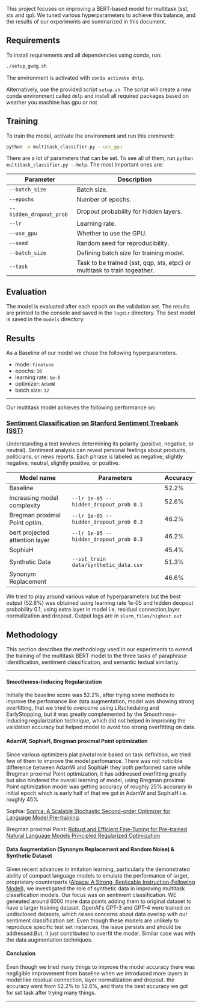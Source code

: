 This project focuses on improving a BERT-based model for multitask (sst, sts and qp). We tuned various hyperparameters to achieve this balance, and the results of our experiments are summarized in this document.
## Requirements

To install requirements and all dependencies using conda, run:

```sh
./setup_gwdg.sh
```

The environment is activated with `conda activate dnlp`.

Alternatively, use the provided script `setup.sh`.
The script will create a new conda environment called `dnlp` and install all required packages based on weather you machine has gpu or not

## Training

To train the model, activate the environment and run this command:

```sh
python -u multitask_classifier.py --use_gpu
```

There are a lot of parameters that can be set. To see all of them, run `python multitask_classifier.py --help`. The most
important ones are:

| Parameter               | Description                                                                    |
| ----------------------- | ------------------------------------------------------------------------------ |
| `--batch_size`          | Batch size.                                                                    |
| `--epochs`              | Number of epochs.                                                              |
| `--hidden_dropout_prob` | Dropout probability for hidden layers.                                         |
| `--lr`                  | Learning rate.                                                                 |
| `--use_gpu`             | Whether to use the GPU.                                                        |
| `--seed`                | Random seed for reproducibility.                                               |
| `--batch_size`          | Defining batch size for training model.                                        |
| `--task`                | Task to be trained (sst, qqp, sts, etpc) or multitask to train togeather.      |


## Evaluation

The model is evaluated after each epoch on the validation set. The results are printed to the console and saved in
the `logdir` directory. The best model is saved in the `models` directory.

## Results

As a Baseline of our model we chose the following hyperparameters. 

- mode: `finetune`
- epochs: `10`
- learning rate: `1e-5`
- optimizer: `AdamW`
- batch size: `32`

---

Our multitask model achieves the following performance on:

### [Sentiment Classification on Stanford Sentiment Treebank (SST)](https://paperswithcode.com/sota/sentiment-analysis-on-sst-5-fine-grained)

Understanding a text involves determining its polarity (positive, negative, or neutral). Sentiment analysis can reveal personal feelings about products, politicians, or news reports.
Each phrase is labeled as negative, slightly negative, neutral, slightly positive, or positive.

| Model name                      | Parameters                                | Accuracy |
| ------------------------------- | ----------------------------------------- | -------- |
| Baseline                        |                                           | 52.2%    |
| Increasing model complexity     | `--lr 1e-05 --hidden_dropout_prob 0.1`    | 52.6%    |
| Bregman proximal Point optim.   | `--lr 1e-05 --hidden_dropout_prob 0.3`    | 46.2%    |
| bert projected attention layer  | `--lr 1e-05 --hidden_dropout_prob 0.3`    | 46.2%    |
| SophiaH                         |                                           | 45.4%    |
| Synthetic Data                  | `--sst_train data/synthetic_data.csv`     | 51.3%    |
| Synonym Replacement             |                                           | 46.6%    |

We tried to play around various value of hyperparameters but the best output (52.6%) was obtained using learning rate 1e-05 and hidden deopout probability 0.1, using extra layer in model i.e. residual connection,layer normalization and dropout.  Output logs are in `slurm_files/highest.out`

## Methodology

This section describes the methodology used in our experiments to extend the training of the multitask BERT model to the
three tasks of paraphrase identification, sentiment classification, and semantic textual similarity.

---

#### Smoothness-Inducing Regularization

Initially the baseline score was 52.2%, after trying some methods to improve the perfomance like data augmentation, model was showing strong overfitting, that we tried to overcome using LRscheduling and EarlyStopping, but it was greatly complemented by the Smoothness-inducing regularization technique, which did not helped in improving the validation accuracy but helped model to avoid too strong overfitting on data.

#### AdamW, SophiaH, Bregman proximal Point optimization

Since various optimizers plat pivotal role based on task definition, we tried few of them to improve the model perfomance. There was not noticible difference between AdamW and SophiaH they both performed same while Bregman proximal Point optimization, it has addressed overfitting greatly but also hindered the overall learning of model, using Bregman proximal Point optimization model was getting accuracy of roughly 25% accuracy in initial epoch which is early half of that we got in AdamW and SophiaH i.e. roughly 45%

Sophia: [Sophia: A Scalable Stochastic Second-order Optimizer for Language Model Pre-training](https://arxiv.org/abs/2305.14342).

Bregman proximal Point: [Robust and Efficient Fine-Tuning for Pre-trained Natural Language Models Principled Regularized Optimization](https://aclanthology.org/2020.acl-main.197.pdf)

#### Data Augmentation (Synonym Replacement and Random Noise) & Synthetic Dataset

Given recent advances in imitation learning, particularly the demonstrated ability of compact language models to emulate the performance of larger, proprietary counterparts ([Alpaca: A Strong, Replicable Instruction-Following Model](https://crfm.stanford.edu/2023/03/13/alpaca.html)), we investigated the role of synthetic data in improving multitask classification models. Our focus was on sentiment classification. WE geneated around 6000 more data points adding them to original dataset to have a larger training dataset. OpenAI's GPT-3 and GPT-4 were trained on undisclosed datasets, which raises concerns about data overlap with our sentiment classification set. Even though these models are unlikely to reproduce specific test set instances, the issue persists and should be addressed.But, it just contributed to overfit the model. Similar case was with the data augmentation techniques.

#### Conclusion

Even though we tried many things to improve the model accuracy there was negligible improvement from baseline when we introduced more layers in model like residual connection, layer normalization and dropout. the accuracy went from 52.2% to 52.6%, and thats the best accuracy we got for sst task after trying many things.

---